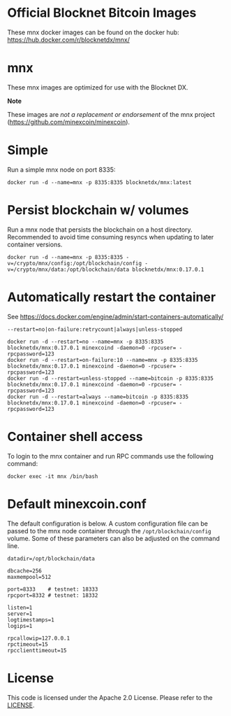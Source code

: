 Official Blocknet Bitcoin Images
=================================

These mnx docker images can be found on the docker hub: https://hub.docker.com/r/blocknetdx/mnx/

mnx
========

These mnx images are optimized for use with the Blocknet DX.

**Note**

These images are _not a replacement or endorsement_ of the mnx project (https://github.com/minexcoin/minexcoin).


Simple
======

Run a simple mnx node on port 8335:
```
docker run -d --name=mnx -p 8335:8335 blocknetdx/mnx:latest
```


Persist blockchain w/ volumes
=============================

Run a mnx node that persists the blockchain on a host directory. Recommended to avoid time consuming resyncs when updating to later container versions.
```
docker run -d --name=mnx -p 8335:8335 -v=/crypto/mnx/config:/opt/blockchain/config -v=/crypto/mnx/data:/opt/blockchain/data blocknetdx/mnx:0.17.0.1
```


Automatically restart the container
===================================

See https://docs.docker.com/engine/admin/start-containers-automatically/

`--restart=no|on-failure:retrycount|always|unless-stopped`

```
docker run -d --restart=no --name=mnx -p 8335:8335 blocknetdx/mnx:0.17.0.1 minexcoind -daemon=0 -rpcuser= -rpcpassword=123
docker run -d --restart=on-failure:10 --name=mnx -p 8335:8335 blocknetdx/mnx:0.17.0.1 minexcoind -daemon=0 -rpcuser= -rpcpassword=123
docker run -d --restart=unless-stopped --name=bitcoin -p 8335:8335 blocknetdx/mnx:0.17.0.1 minexcoind -daemon=0 -rpcuser= -rpcpassword=123
docker run -d --restart=always --name=bitcoin -p 8335:8335 blocknetdx/mnx:0.17.0.1 minexcoind -daemon=0 -rpcuser= -rpcpassword=123
```


Container shell access
======================

To login to the mnx container and run RPC commands use the following command:
```
docker exec -it mnx /bin/bash
```


Default minexcoin.conf
=====================

The default configuration is below. A custom configuration file can be passed to the mnx  node container through the `/opt/blockchain/config` volume. Some of these parameters can also be adjusted on the command line.
```
datadir=/opt/blockchain/data

dbcache=256
maxmempool=512

port=8333    # testnet: 18333
rpcport=8332 # testnet: 18332

listen=1
server=1
logtimestamps=1
logips=1

rpcallowip=127.0.0.1
rpctimeout=15
rpcclienttimeout=15
```


License
=======

This code is licensed under the Apache 2.0 License. Please refer to the [LICENSE](https://github.com/BlocknetDX/dockerimages/blob/master/LICENSE).